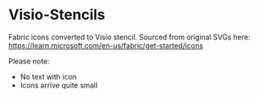 # Visio-Stencils

Fabric icons converted to Visio stencil.  Sourced from original SVGs here:  
https://learn.microsoft.com/en-us/fabric/get-started/icons

Please note:
- No text with icon
- Icons arrive quite small
